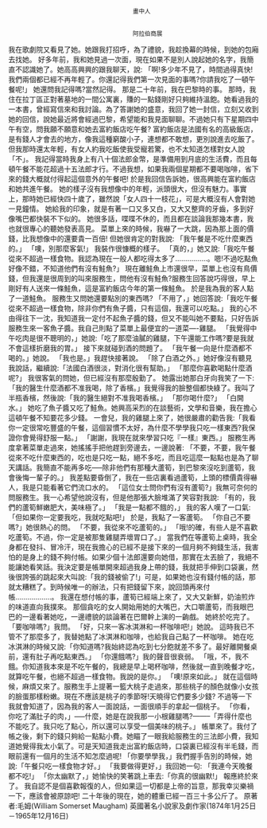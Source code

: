 
    	
									   
									   畫中人
									   
									   
									   阿拉伯商展
									   
我在歌劇院又看見了她。她跟我打招呼，為了禮貌，我趁換幕的時候，到她的包廂去找她。
好多年前，我和她見過一次面，現在如果不是別人說起她的名字，我簡直不認識她了。她高高興興的跟我聊天，說:
「啊!多少年不見了，時間過得真快!我們兩個都已經不再年輕了。你還記得我們第一次見面的事嗎?你請我吃了一頓午餐呢!」
她還問我記得嗎?當然記得。
那是二十年前，我在巴黎時的事。
那時，我住在拉丁區正對著墓地的一間公寓裏，賺的一點錢剛好只夠維持溫飽。她看過我的一本書，曾經寫信來和我討論。為了答謝她的盛意，我回了她一封信，立刻又收到她的回信，說她最近將會經過巴黎，希望能和我見面聊聊。不過她只有下星期四中午有空，問我願不願意和她去富約飯店吃午餐?
富約飯店是法國有名的高級飯店，是有錢人才會去的地方，像我這種窮酸小子，連想都不敢想，更別說進去吃飯了。但我那時還太年輕，有女人約我吃飯使我受寵若驚，也不太知道怎樣對女人說「不」。
我記得當時我身上有八十個法郎金幣，是準備用到月底的生活費，而且每頓午餐不能花超過十五法郎才行。不過我想，如果我兩個星期都不要喝咖啡，省下來的錢大概就付得起這個意外的午餐吧!
於是我回信告訴她，很高興能在富約飯店和她共進午餐。
她的樣子沒有我想像中的年輕，派頭很大，但沒有魅力。事實上，那時她已經快四十歲了，雖然說「女人四十一枝花」，可是大概沒有人會對她一見鐘情。
她給我的印象，就是有著一口又多又白，又大又整齊的牙齒，多到好像嘴巴都快裝不下似的。
她很多話，喋喋不休的，而且都在談論我那幾本書，我也就很專心的聽她發表高見。
菜單上來的時候，我嚇了一大跳，因為那上面的價錢，比我想像中的還要貴一百倍!
但她很肯定的對我說:
「我午餐是不吃什麼東西的。」
「噢，別那麼客氣!」
我裝作很慷概的樣子。
「真的，」她又說:「我吃午餐從來不超過一樣食物。我認為現在一般人都吃得太多了…………….。嗯!不過吃點魚好像不錯，不知道他們有沒有鮭魚?」
現在離鮭魚上市還很早，菜單上也沒有鳥價錢，但我還是很周到的叫來服務生，問他有沒有鮭魚?服務生回答說巧得很，早上剛好有人送來一條鮭魚，這是富約飯店今年的第一條鮭魚。
於是我為我的客人點了一道鮭魚。
服務生又問她還要點別的東西嗎?
「不用了，」她回答說:「我吃午餐從來不超過一樣食物，除非你們有魚子醬，只有這個，我還可以吃點。」
我的心不由得往下一沈，我知道我一定付不起魚子醬的錢，但又不能叫她不要點，只好告訴服務生來一客魚子醬。我自己則點了菜單上最便宜的一道菜—-雞腿。
「我覺得中午吃肉是很不聰明的，」她說:「吃了那麼油膩的雞腿，下午還能工作嗎?要是我就不會這樣折磨我的胃。」
接下來就碰到酒的問題了。
「我午餐一向是什麼酒都不喝的。」她說。
「我也是。」我趕快接著說。
「除了白酒之外。」她好像沒有聽見我說話，繼續說:「法國白酒很淡，對消化很有幫助。」
「那麼你喜歡喝點什麼酒呢?」
我很客氣的問她，但已經沒有那麼殷勤了。
她露出她那白牙向我笑了一下:
「我的醫生什麼酒都不准我喝，除了香檳。」我覺得我的臉整個都快綠了。我叫了半瓶香檳，然後說:「我的醫生絕對不准我喝香檳。」
「那你喝什麼?」
「白開水。」
她吃了魚子醬又吃了鮭魚。她興高采烈的在談藝術，文學和音樂，我在擔心這頓午餐不知要花多少錢。
一會兒，我的雞腿上來了，她很嚴肅的勸告我:「我看你一定很常吃豐盛的午餐，這個習慣不太好，為什麼不學學我只吃一樣東西?我保證你會覺得舒服一點。」
「謝謝，我現在就來學習只吃『一樣』東西。」
服務生再度拿著菜單走過來，她搖搖手把他趕到旁邊去，一邊說著:
「不要，不要，我午餐從來不吃什麼東西的，吃也是只吃一點，絕不多吃，而且吃這麼一點點也是為了聊天講話。我簡直不能再多吃—–除非他們有那種大蘆筍，到巴黎來沒吃到蘆筍，我會後悔一輩子的。」
我差點要昏倒了，我在一些店裏看過蘆筍，上頭的標價貴得嚇人，我是只能看著它們流口水的。
「這位女士問你們有沒有蘆筍?」我無可奈何的問服務生。我一心希望他說沒有，但是他那張大臉堆滿了笑容對我說:
「有的，我們的蘆筍鮮嫩肥大，美味極了。」
「我是一點都不餓的，」
我的客人嘆了一口氣:
「但如果你一定要我吃，我就吃點吧!」
於是，我點了一客蘆筍。
「你自己不要嗎?」她很熱心的問。
「不要，我從來不吃蘆筍的。」
「哦!的確，有些人是不喜歡吃蘆筍。不過，你一定是被那隻雞腿弄壞胃口了。」
當我們在等蘆筍上桌時，我全身都在發抖、冒冷汗，現在我擔心的已經不是接下來的一個月夠不夠錢生活，我害怕的是身上的錢不夠付帳。如果少個十法郎還要向她借，那實在太丟臉了，我絕不能讓她看笑話。我決定要是帳單開來超過我身上帶的錢，我就把手伸到口袋裏，然後很誇張的跳起來大叫說:「我的錢被偷了!」可是，如果她也沒有錢付帳的話，那就太糟糕了。到時候唯一的辦法，只有把錢留下來，說回頭再來付帳………………。
我還在想付帳的事，蘆筍已經端上來了，又大又新鮮，奶油煎炸的味道直向我撲來。
那個貪吃的女人開始用她的大嘴巴，大口嚼蘆筍，而我眼巴巴的一邊看著她吃，一邊禮貌的談論著在巴爾幹上演的一齣戲。
她終於吃完了。
「要咖啡嗎?」我問。
「好，只來一客冰淇淋和一杯咖啡吧!」她說。
這時我已不管不了那麼多了，我替她點了冰淇淋和咖啡，也給我自己點了一杯咖啡。
她在吃冰淇淋的時候又說:「你知道嗎?我始終認為吃到七分飽就差不多了。最好離開餐桌前，還有肚子再吃點東西。」
「你還餓嗎?」我的聲音很衰弱。
「哦，不，我不餓。你知道我本來是不吃午餐的，我總是早上喝杯咖啡，然後就一直到晚餐才吃，就算吃午餐，也絕不超過一樣食物。我說的是你。」
「噢!原來如此。」
就在這個時候，麻煩又來了。服務生手上提著一籃大桃子走過來，那些桃子的顏色就像小女孩的臉蛋那樣粉嫩。現在不應該是桃子的季節呀!天曉得它們要多少錢?
不過等一下我就會知道了，因為我的客人一面說話，一面很順手的拿起一個桃子。
「你看，你吃了滿肚子的肉，」—–什麼，她是在說我那一小根雞腿嗎?——–「弄得什麼也不能吃了。我只吃了點心，所以還可以享受一個美味的桃子。」
帳單來了。我付了帳之後，剩下的錢只夠給一點點小費。她瞄了一眼我給服務生的三法郎小費，我知道她覺得我太小氣了。可是天知道我走出富約飯店時，口袋裏已經沒有半毛錢，而眼前還有一個月的生活不知怎麼過呢!
「你要學學我，」我們握手告別的時候，她說:「午餐只吃一樣食物才好。」
「我要做得更好，」我回她一句:
「我連今天晚餐都不吃!」
「你太幽默了，」她愉快的笑著跳上車去:「你真的很幽默!」
報應終於來了。
我自認不是個喜歡報復的人，但如果這一切都是上帝的旨意，那我幸災樂禍一下，應該會被原諒吧!
二十年後的現在，她的體重已經一百三十多公斤了。
原著者:毛姆(William Somerset Maugham)
英國著名小說家及劇作家(1874年1月25日－1965年12月16日)